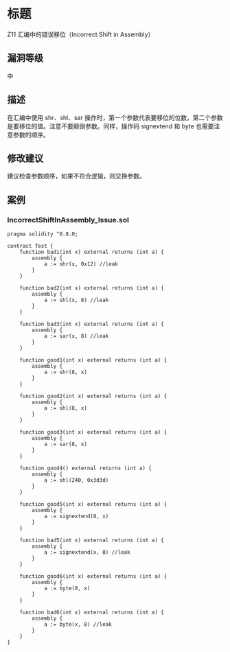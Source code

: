 # 标题

Z11 汇编中的错误移位（Incorrect Shift in Assembly）

## 漏洞等级

中

## 描述

在汇编中使用 shr、shl、sar 操作时，第一个参数代表要移位的位数，第二个参数是要移位的值。注意不要颠倒参数。同样，操作码 signextend 和 byte 也需要注意参数的顺序。

## 修改建议

建议检查参数顺序，如果不符合逻辑，则交换参数。

## 案例

### IncorrectShiftInAssembly_Issue.sol

```solidity
pragma solidity ^0.8.0;

contract Test {
    function bad1(int x) external returns (int a) {
        assembly {
            a := shr(x, 0x12) //leak
        }
    }

    function bad2(int x) external returns (int a) {
        assembly {
            a := shl(x, 8) //leak
        }
    }

    function bad3(int x) external returns (int a) {
        assembly {
            a := sar(x, 8) //leak
        }
    }

    function good1(int x) external returns (int a) {
        assembly {
            a := shr(8, x)
        }
    }

    function good2(int x) external returns (int a) {
        assembly {
            a := shl(8, x)
        }
    }

    function good3(int x) external returns (int a) {
        assembly {
            a := sar(8, x)
        }
    }

    function good4() external returns (int a) {
        assembly {
            a := shl(240, 0x3d3d)
        }
    }

    function good5(int x) external returns (int a) {
        assembly {
            a := signextend(8, x)
        }
    }

    function bad5(int x) external returns (int a) {
        assembly {
            a := signextend(x, 8) //leak
        }
    }

    function good6(int x) external returns (int a) {
        assembly {
            a := byte(8, x)
        }
    }

    function bad6(int x) external returns (int a) {
        assembly {
            a := byte(x, 8) //leak
        }
    }
}
```
